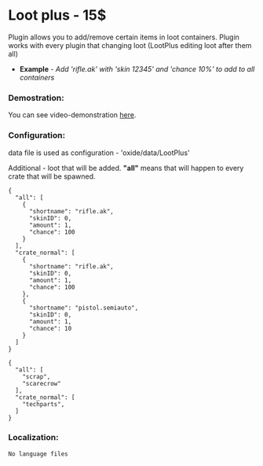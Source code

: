 Loot plus - 15$
=================================================
Plugin allows you to add/remove certain items in loot containers. Plugin works with every plugin that changing loot (LootPlus editing loot after them all)

* **Example** - *Add 'rifle.ak' with 'skin 12345' and 'chance 10%' to add to all containers*

### Demostration:
You can see video-demonstration [here](https://www.youtube.com/watch?v=TGwucodSffw).


### Configuration:
data file is used as configuration - 'oxide/data/LootPlus'

Additional - loot that will be added. **"all"** means that will happen to every crate that will be spawned.
```
{
  "all": [
    {
      "shortname": "rifle.ak",
      "skinID": 0,
      "amount": 1,
      "chance": 100
    }
  ],
  "crate_normal": [
    {
      "shortname": "rifle.ak",
      "skinID": 0,
      "amount": 1,
      "chance": 100
    },
    {
      "shortname": "pistol.semiauto",
      "skinID": 0,
      "amount": 1,
      "chance": 10
    }
  ]
}
```

```
{
  "all": [
    "scrap",
    "scarecrow"
  ],
  "crate_normal": [
    "techparts",
  ]
}
```

### Localization:
```
No language files
```
